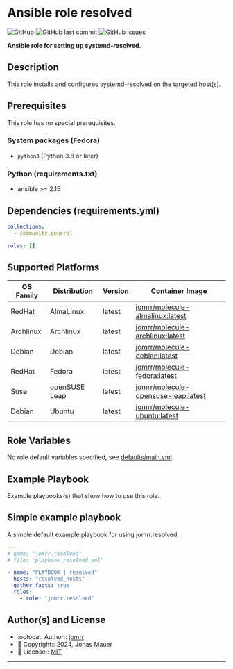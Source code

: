 # Ansible role resolved

![GitHub](https://img.shields.io/github/license/jomrr/ansible-role-resolved) ![GitHub last commit](https://img.shields.io/github/last-commit/jomrr/ansible-role-resolved) ![GitHub issues](https://img.shields.io/github/issues-raw/jomrr/ansible-role-resolved)

**Ansible role for setting up systemd-resolved.**

## Description

This role installs and configures systemd-resolved on the targeted host(s).


## Prerequisites

This role has no special prerequisites.

### System packages (Fedora)

- `python3` (Python 3.8 or later)

### Python (requirements.txt)

- ansible >= 2.15

## Dependencies (requirements.yml)

```yaml
collections:
  - community.general

roles: []
```

## Supported Platforms

| OS Family | Distribution | Version | Container Image |
|-----------|--------------|---------|-----------------|
| RedHat | AlmaLinux | latest | [jomrr/molecule-almalinux:latest]( https://hub.docker.com/r/jomrr/molecule-almalinux ) |
| Archlinux | Archlinux | latest | [jomrr/molecule-archlinux:latest]( https://hub.docker.com/r/jomrr/molecule-archlinux ) |
| Debian | Debian | latest | [jomrr/molecule-debian:latest]( https://hub.docker.com/r/jomrr/molecule-debian ) |
| RedHat | Fedora | latest | [jomrr/molecule-fedora:latest]( https://hub.docker.com/r/jomrr/molecule-fedora ) |
| Suse | openSUSE Leap | latest | [jomrr/molecule-opensuse-leap:latest]( https://hub.docker.com/r/jomrr/molecule-opensuse-leap ) |
| Debian | Ubuntu | latest | [jomrr/molecule-ubuntu:latest]( https://hub.docker.com/r/jomrr/molecule-ubuntu ) |

## Role Variables

No role default variables specified, see [defaults/main.yml](defaults/main.yml).

## Example Playbook

Example playbooks(s) that show how to use this role.

## Simple example playbook

A simple default example playbook for using jomrr.resolved.
```yaml
---
# name: "jomrr.resolved"
# file: "playbook_resolved.yml"

- name: "PLAYBOOK | resolved"
  hosts: "resolved_hosts"
  gather_facts: true
  roles:
    - role: "jomrr.resolved"
```

## Author(s) and License

- :octocat:                 Author::    [jomrr](https://github.com/jomrr)
- :triangular_flag_on_post: Copyright:: 2024, Jonas Mauer
- :page_with_curl:          License::   [MIT](LICENSE)


---
